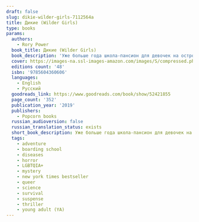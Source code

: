 ```yaml
---
draft: false
slug: dikie-wilder-girls-7112564a
title: Дикие (Wilder Girls)
type: books
params:
  authors:
    - Rory Power
  book_title: Дикие (Wilder Girls)
  book_description: 'Уже больше года школа-пансион для девочек на острове Ракстер находится в карантине. Из-за неизвестного вируса почти все учителя погибли, а тела Гетти и ее одноклассниц мутировали. Отрезанные от мира девушки не покидают стен школы. Все, что им остается, — это ждать обещанного лекарства. Но когда лучшая подруга Гетти пропадает, она готова пожертвовать всем, лишь бы ее найти. It’s been eighteen months since the Raxter School for Girls was put under quarantine. Since the Tox hit and pulled Hetty’s life out from under her.It started slow. First the teachers died one by one. Then it began to infect the students, turning their bodies strange and foreign. Now, cut off from the rest of the world and left to fend for themselves on their island home, the girls don’t dare wander outside the school’s fence, where the Tox has made the woods wild and dangerous. They wait for the cure they were promised as the Tox seeps into everything.But when Byatt goes missing, Hetty will do anything to find her, even if it means breaking quarantine and braving the horrors that lie beyond the fence. And when she does, Hetty learns that there’s more to their story, to their life at Raxter, than she could have ever thought true.'
  cover: https://images-na.ssl-images-amazon.com/images/S/compressed.photo.goodreads.com/books/1544204706i/42505366.jpg
  editions count: '48'
  isbn: '9785604360606'
  languages:
    - English
    - Русский
  goodreads_link: https://www.goodreads.com/book/show/52421855
  page_count: '352'
  publication_year: '2019'
  publishers:
    - Popcorn books
  russian_audioversion: false
  russian_translation_status: exists
  short_book_description: Уже больше года школа-пансион для девочек на острове Ракстер находится в карантине. Из-за неизвестного вируса почти все учителя погибли, а тела Гетти и ее одноклассниц мутировали…
  tags:
    - adventure
    - boarding school
    - diseases
    - horror
    - LGBTQIA+
    - mystery
    - new york times bestseller
    - queer
    - science
    - survival
    - suspense
    - thriller
    - young adult (YA)
---
```

